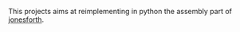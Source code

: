 This projects aims at reimplementing in python the assembly part of [jonesforth](http://annexia.org/forth).
